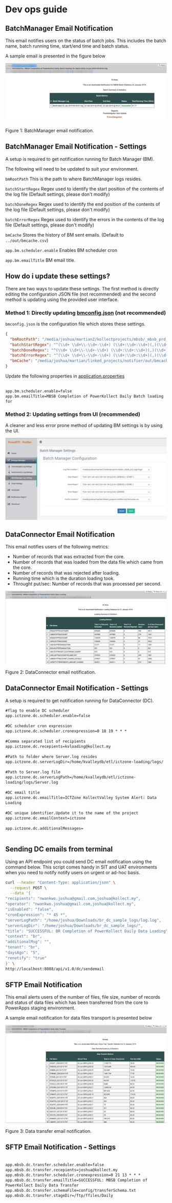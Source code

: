 # Dev ops guide


## BatchManager Email Notification 
This email notifies users on the status of batch jobs. 
This includes the batch name, batch running time, start/end time and batch status.

A sample email is presented in the figure below

![Alt text][bmemail]

Figure 1: BatchManager email notification.


## BatchManager Email Notification  -  Settings

A setup is required to get notification running for Batch Manager (BM).

The following will need to be updated to suit your environment.


`bmRootPath` This is the path to where BatchManager logs resides.

`batchStartRegex` Regex used to identify the start position of the contents of the log file (Default settings, please don't modify)

`batchDoneRegex` Regex used to identify the end position of the contents of the log file  (Default settings, please don't modify)

`batchErrorRegex` Regex used to identify the errors in the contents of the log file  (Default settings, please don't modify)

`bmCache` Stores the history of BM sent emails. (Default to `../out/bmcache.csv`)

`app.bm.scheduler.enable` Enables BM scheduler cron

`app.bm.emailTitle` BM email title.


## How do i update these settings?

There are two ways to update these settings. The first method is directly editing the configuration JSON file (not recommended) and the second method is updating using the provided user interface.

### Method 1: Directly updating [bmconfig.json](src/main/resources/config/bmconfig.json) (not recommended)
`bmconfig.json` is the configuration file which stores these settings. 

```json
{
  "bmRootPath": "/media/joshua/martian2/kollectprojects/mbsb/_mbsb_prd_logs/logs/",
  "batchStartRegex": "^(\\d+ \\d+\\-\\d+-\\d+) (\\d+:\\d+:\\d+)(,)(\\d+) (DEBUG) (--START--)",
  "batchDoneRegex": "^(\\d+ \\d+\\-\\d+-\\d+) (\\d+:\\d+:\\d+)(,)(\\d+) (DEBUG) (--DONE--)",
  "batchErrorRegex": "^(\\d+ \\d+\\-\\d+-\\d+) (\\d+:\\d+:\\d+)(,)(\\d+) (ERROR)",
  "bmCache": "/media/joshua/martian/linked_projects/notifier/out/bmcache.csv"
}

```

Update the following properties in [application.properties](src/main/resources/application.properties)

```properties

app.bm.scheduler.enable=false
app.bm.emailTitle=MBSB Completion of PowerKollect Daily Batch loading for 

```

### Method 2: Updating settings from UI (recommended)

A cleaner and less error prone method of updating BM settings is by using the UI. 


![Alt text][bmConfigImage]


## DataConnector Email Notification 

This email notifies users of the following metrics:
* Number of records that was extracted from the core.
* Number of records that was loaded from the data file which came from the core.
* Number of records that was rejected after loading.
* Running time which is the duration loading took.
* Throught put/sec: Number of records that was processed per second.

![Alt text][dcemail]

Figure 2: DataConnector email notification.


## DataConnector Email Notification  - Settings

A setup is required to get notification running for DataConnector (DC).


```properties
#flag to enable DC scheduler
app.ictzone.dc.scheduler.enable=false

#DC scheduler cron expression
app.ictzone.dc.scheduler.cronexpression=0 18 19 * * *

#Comma separated list of recipients
app.ictzone.dc.recepients=kvloading@kollect.my

#Path to folder where Server.log resides 
app.ictzone.dc.serverLogDir=/home/kvalleydb/etl/ictzone-loading/logs/

#Path to Server.log file
app.ictzone.dc.serverLogPath=/home/kvalleydb/etl/ictzone-loading/logs/Server.log

#DC email title
app.ictzone.dc.emailTitle=ICTZone KollectValley System Alert: Data Loading

#DC unique identifier.Update it to the name of the project
app.ictzone.dc.emailContext=ictzone

app.ictzone.dc.additionalMessages=


```


## Sending DC emails from terminal
Using an API endpoint you could send DC email notification using the command below. This script comes handy in SIT and UAT environments when you need to notify notify users on urgent or ad-hoc basis. 

```bash
curl --header "Content-Type: application/json" \
  --request POST \
  --data '{
"recipients": "nwankwo.joshua@gmail.com,joshua@kollect.my",
"operator": "nwankwo.joshua@gmail.com,joshua@kollect.my",
"isEnabled": "false",
"cronExpression": "* 45 *",
"serverLogPath": "/home/joshua/Downloads/br_dc_sample_logs/log.log",
"serverLogDir": "/home/joshua/Downloads/br_dc_sample_logs/",
"title": "SUCCESSFUL: BR Completion of PowerKollect Daily Data Loading",
"context": "br",
"additionalMsg": "",
"tenant": "br",
"daysAgo": "5",
"renotify": "true"
}' \
http://localhost:8088/api/v1.0/dc/sendemail


```


## SFTP Email Notification 

This email alerts users of the number of files, file size, number of records and 
status of data files which has been transferred from the core to PowerApps staging environment.

A sample email notification for data files transport is presented below

![Alt text][transportEmail]

Figure 3: Data transfer email notification.



## SFTP Email Notification - Settings


```properties

app.mbsb.dc.transfer.scheduler.enable=false
app.mbsb.dc.transfer.recepients=joshua@kollect.my
app.mbsb.dc.transfer.scheduler.cronexpression=0 21 13 * * *
app.mbsb.dc.transfer.emailTitle=SUCCESSFUL: MBSB Completion of PowerKollect Daily Data Transfer
app.mbsb.dc.transfer.schemaFile=config/transferSchema.txt
app.mbsb.dc.transfer.stageDir=/ftp/ffiles/Daily
```






[bmConfigImage]: bm_ui_settings.png "Logo Title Text 2"
[transportEmail]: transport_email.png "Logo Title Text 2"
[bmemail]: bmemail.png "Logo Title Text 2"
[dcemail]: dc_email.png "Logo Title Text 2"









